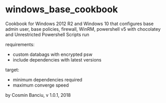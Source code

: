 # windows_base_cookbook

Cookbook for Windows 2012 R2 and Windows 10 that configures base admin user,
base policies, firewall, WinRM, powershell v5 with chocolatey and Unrestricted Powershell Scripts run

requirements:
- custom databags with encrypted psw
- include dependencies with latest versions

target:
- minimum dependencies required
- maximum converge speed

by Cosmin Banciu, v 1.0.1, 2018

